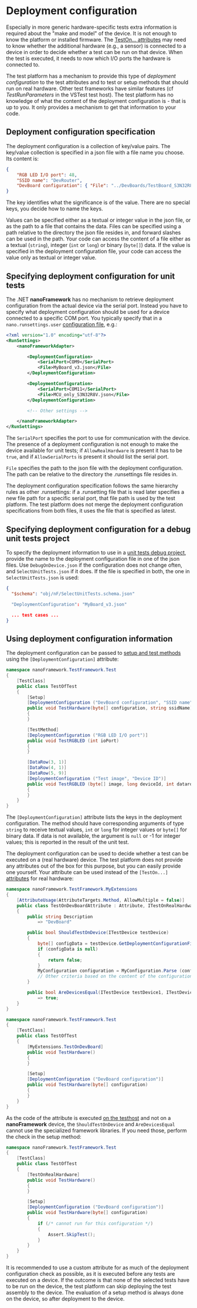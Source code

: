 # Deployment configuration

Especially in more generic hardware-specific tests extra information is required about the "make and model" of the device. It is not enough to know the platform or installed firmware. The [TestOn... attributes](writing-unit-tests#where-to-run-a-test-method-device-selection) may need to know whether the additional hardware (e.g., a sensor) is connected to a device in order to decide whether a test can be run on that device. When the test is executed, it needs to now which I/O ports the hardware is connected to.

The test platform has a mechanism to provide this type of *deployment configuration* to the test attributes and to test or setup methods that should run on real hardware. Other test frameworks have similar features (cf *TestRunParameters* in the VSTest test host). The test platform has no knowledge of what the content of the deployment configuration is - that is up to you. It only provides a mechanism to get that information to your code.

## Deployment configuration specification

The deployment configuration is a collection of key/value pairs. The key/value collection is specified in a json file with a file name you choose. Its content is:

```json
{
    "RGB LED I/O port": 48,
    "SSID name": "DevRouter",
    "DevBoard configuration": { "File": "../DevBoards/TestBoard_S3N32R8V_OV2640.cfg" }
}
```

The key identifies what the significance is of the value. There are no special keys, you decide how to name the keys.

Values can be specified either as a textual or integer value in the json file, or as the path to a file that contains the data. Files can be specified using a path relative to the directory the json file resides in, and forward slashes can be used in the path. Your code can access the content of a file either as a textual (`string`), integer (`int` or `long`) or binary (`byte[]`) data. If the value is specified in the deployment configuration file, your code can access the value only as textual or integer value.

## Specifying deployment configuration for unit tests

The .NET **nanoFramework** has no mechanism to retrieve deployment configuration from the actual device via the serial port. Instead you have to specify what deployment configuration should be used for a device connected to a specific COM port. You typically specify that in a `nano.runsettings.user` [configuration file](controlling-the-test-execution), e.g.:

```xml
<?xml version="1.0" encoding="utf-8"?>
<RunSettings>
    <nanoFrameworkAdapter>

        <DeploymentConfiguration>
            <SerialPort>COM9</SerialPort>
            <File>MyBoard_v3.json</File>
        </DeploymentConfiguration>

        <DeploymentConfiguration>
            <SerialPort>COM11</SerialPort>
            <File>MCU_only_S3N32R8V.json</File>
        </DeploymentConfiguration>

        <!-- Other settings -->

    </nanoFrameworkAdapter>
</RunSettings>
```

The `SerialPort` specifies the port to use for communication with the device. The presence of a deployment configuration is not enough to make the device available for unit tests; if `AllowRealHardware` is present it has to be `true`, and if `AllowSerialPorts` is present it should list the serial port.

`File` specifies the path to the json file with the deployment configuration. The path can be relative to the directory the .runsettings file resides in.

The deployment configuration specification follows the same hierarchy rules as other .runsettings: if a .runsetting file that is read later specifies a new file path for a specific serial port, that file path is used by the test platform. The test platform does not merge the deployment configuration specifications from both files, it uses the file that is specified as latest.

## Specifying deployment configuration for a debug unit tests project

To specify the deployment information to use in a [unit tests debug project](debugging-unit-tests), provide the name to the deployment configuration file in one of the json files. Use `DebugOnDevice.json` if the configuration does not change often, and `SelectUnitTests.json` if it does. If the file is specified in both, the one in `SelectUnitTests.json` is used:

```json
{
  "$schema": "obj/nF/SelectUnitTests.schema.json"

  "DeploymentConfiguration": "MyBoard_v3.json"

  ... test cases ...
}
```

## Using deployment configuration information

The deployment configuration can be passed to [setup and test methods](writing-unit-tests) using the `[DeploymentConfiguration]` attribute:

```csharp
namespace nanoFramework.TestFramework.Test
{
    [TestClass]
    public class TestOfTest
    {
        [Setup]
        [DeploymentConfiguration ("DevBoard configuration", "SSID name")]
        public void TestHardware(byte[] configuration, string ssidName)
        {
        }

        [TestMethod]
        [DeploymentConfiguration ("RGB LED I/O port")]
        public void TestRGBLED (int ioPort)
        {
        }

        [DataRow(3, 1)]
        [DataRow(4, 1)]
        [DataRow(5, 9)]
        [DeploymentConfiguration ("Test image", "Device ID")]
        public void TestRGBLED (byte[] image, long deviceId, int datarow_1, int datarow_2)
        {
        }
    }
}
```
The `[DeploymentConfiguration]` attribute lists the keys in the deployment configuration. The method should have corresponding arguments of type `string` to receive textual values, `int` or `long` for integer values or `byte[]` for binary data. If data is not available, the argument is `null` or -1 for integer values; this is reported in the result of the unit test.

The deployment configuration can be used to decide whether a test can be executed on a (real hardware) device. The test platform does not provide any attributes out of the box for this purpose, but you can easily provide one yourself. Your attribute can be used instead of the `[TestOn...]` [attributes](writing-unit-tests#where-to-run-a-test-method-device-selection) for real hardware:

```csharp
namespace nanoFramework.TestFramework.MyExtensions
{
    [AttributeUsage(AttributeTargets.Method, AllowMultiple = false)]
    public class TestOnDevBoardAttribute : Attribute, ITestOnRealHardware
    {
        public string Description
            => "DevBoard"

        public bool ShouldTestOnDevice(ITestDevice testDevice)
        {
            byte[] configData = testDevice.GetDeploymentConfigurationFile ("DevBoard configuration");
            if (configData is null)
            {
                return false;
            }
            MyConfiguration configuration = MyConfiguration.Parse (configData);
            // Other criteria based on the content of the configuration
        }

        public bool AreDevicesEqual(ITestDevice testDevice1, ITestDevice testDevice2)
            => true;
    }
}

namespace nanoFramework.TestFramework.Test
{
    [TestClass]
    public class TestOfTest
    {
        [MyExtensions.TestOnDevBoard]
        public void TestHardware()
        {
        }

        [Setup]
        [DeploymentConfiguration ("DevBoard configuration")]
        public void TestHardware(byte[] configuration)
        {
        }
    }
}
```
As the code of the attribute is executed [on the testhost](extending-the-framework#evaluation-of-the-attributes) and not on a **nanoFramework** device, the `ShouldTestOnDevice` and `AreDevicesEqual` cannot use the specialized framework libraries. If you need those, perform the check in the setup method:

```csharp
namespace nanoFramework.TestFramework.Test
{
    [TestClass]
    public class TestOfTest
    {
        [TestOnRealHardware]
        public void TestHardware()
        {
        }

        [Setup]
        [DeploymentConfiguration ("DevBoard configuration")]
        public void TestHardware(byte[] configuration)
        {
            if (/* cannot run for this configuration */)
            {
                Assert.SkipTest();
            }
        }
    }
}
```
It is recommended to use a custom attribute for as much of the deployment configuration check as possible, as it is executed before any tests are executed on a device. If the outcome is that none of the selected tests have to be run on the device, the test platform can skip deploying the test assembly to the device. The evaluation of a setup method is always done on the device, so after deployment to the device.